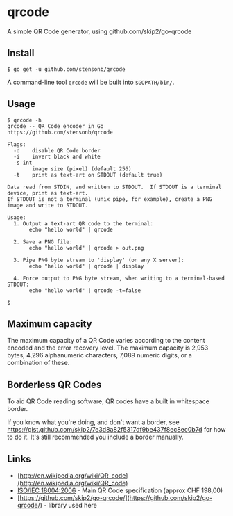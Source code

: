 # qrcode #

A simple QR Code generator, using github.com/skip2/go-qrcode

## Install

```
$ go get -u github.com/stensonb/qrcode
```

A command-line tool `qrcode` will be built into `$GOPATH/bin/`.

## Usage

```
$ qrcode -h
qrcode -- QR Code encoder in Go
https://github.com/stensonb/qrcode

Flags:
  -d	disable QR Code border
  -i	invert black and white
  -s int
    	image size (pixel) (default 256)
  -t	print as text-art on STDOUT (default true)

Data read from STDIN, and written to STDOUT.  If STDOUT is a terminal device, print as text-art.
If STDOUT is not a terminal (unix pipe, for example), create a PNG image and write to STDOUT.

Usage:
  1. Output a text-art QR code to the terminal:
       echo "hello world" | qrcode

  2. Save a PNG file:
       echo "hello world" | qrcode > out.png

  3. Pipe PNG byte stream to 'display' (on any X server):
       echo "hello world" | qrcode | display

  4. Force output to PNG byte stream, when writing to a terminal-based STDOUT:
       echo "hello world" | qrcode -t=false

$
```

## Maximum capacity
The maximum capacity of a QR Code varies according to the content encoded and the error recovery level. The maximum capacity is 2,953 bytes, 4,296 alphanumeric characters, 7,089 numeric digits, or a combination of these.

## Borderless QR Codes

To aid QR Code reading software, QR codes have a built in whitespace border.

If you know what you're doing, and don't want a border, see https://gist.github.com/skip2/7e3d8a82f5317df9be437f8ec8ec0b7d for how to do it. It's still recommended you include a border manually.

## Links

- [http://en.wikipedia.org/wiki/QR_code](http://en.wikipedia.org/wiki/QR_code)
- [ISO/IEC 18004:2006](http://www.iso.org/iso/catalogue_detail.htm?csnumber=43655) - Main QR Code specification (approx CHF 198,00)<br>
- [https://github.com/skip2/go-qrcode/](https://github.com/skip2/go-qrcode/) - library used here
